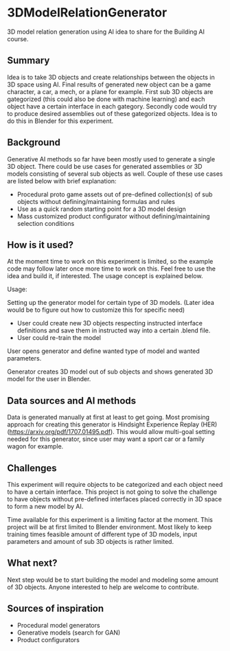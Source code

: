 # 3DModelRelationGenerator

3D model relation generation using AI idea to share for the Building AI course.

## Summary

Idea is to take 3D objects and create relationships between the objects in 3D space using AI. Final results of generated new object can be a game character, a car, a mech, or a plane for example. First sub 3D objects are gategorized (this could also be done with machine learning) and each object have a certain interface in each gategory. Secondly code would try to produce desired assemblies out of these gategorized objects. Idea is to do this in Blender for this experiment. 


## Background

Generative AI methods so far have been mostly used to generate a single 3D object. There could be use cases for generated assemblies or 3D models consisting of several sub objects as well. Couple of these use cases are listed below with brief explanation:
* Procedural proto game assets out of pre-defined collection(s) of sub objects without defining/maintaining formulas and rules 
* Use as a quick random starting point for a 3D model design
* Mass customized product configurator without defining/maintaining selection conditions


## How is it used?

At the moment time to work on this experiment is limited, so the example code may follow later once more time to work on this. Feel free to use the idea and build it, if interested. The usage concept is explained below.

Usage:

Setting up the generator model for certain type of 3D models. (Later idea would be to figure out how to customize this for specific need)
  *  User could create new 3D objects respecting instructed interface definitions and save them in instructed way into a certain .blend file.
  *  User could re-train the model

User opens generator and define wanted type of model and wanted parameters.

Generator creates 3D model out of sub objects and shows generated 3D model for the user in Blender.


## Data sources and AI methods
Data is generated manually at first at least to get going. Most promising approach for creating this generator is Hindsight Experience Replay (HER) (https://arxiv.org/pdf/1707.01495.pdf). This would allow multi-goal setting needed for this generator, since user may want a sport car or a family wagon for example.

## Challenges

This experiment will require objects to be categorized and each object need to have a certain interface. This project is not going to solve the challenge to have objects without pre-defined interfaces placed correctly in 3D space to form a new model by AI.

Time available for this experiment is a limiting factor at the moment. This project will be at first limited to Blender environment. Most likely to keep training times feasible amount of different type of 3D models, input parameters and amount of sub 3D objects is rather limited.

## What next?

Next step would be to start building the model and modeling some amount of 3D objects. Anyone interested to help are welcome to contribute.


## Sources of inspiration

* Procedural model generators 
* Generative models (search for GAN)
* Product configurators
